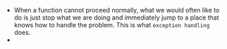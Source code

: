 - When a function cannot proceed normally, what we would often like to do is just stop what we are doing and immediately jump to a place that knows how to handle the problem. This is what `exception handling` does.
- 